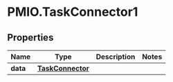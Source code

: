 # PMIO.TaskConnector1

## Properties
Name | Type | Description | Notes
------------ | ------------- | ------------- | -------------
**data** | [**TaskConnector**](TaskConnector.md) |  | 


